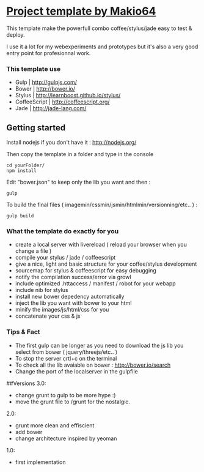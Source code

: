 # [Project template by Makio64](https://github.com/Makio64/Template)

This template make the powerfull combo coffee/stylus/jade easy to test & deploy.

I use it a lot for my webexperiments and prototypes but it's also a very good entry point for profesionnal work.

### This template use
- Gulp | http://gulpjs.com/
- Bower | http://bower.io/
- Stylus | http://learnboost.github.io/stylus/
- CoffeeScript | http://coffeescript.org/
- Jade | http://jade-lang.com/


## Getting started

Install nodejs if you don't have it : http://nodejs.org/

Then copy the template in a folder and type in the console
```shell
cd yourFolder/
npm install
```

Edit "bower.json" to keep only the lib you want and then :
```shell
gulp
```

To build the final files ( imagemin/cssmin/jsmin/htmlmin/versionning/etc.. ) :
```shell
gulp build
```

### What the template do exactly for you
- create a local server with livereload ( reload your browser  when you change a file )
- compile your stylus / jade / coffeescript
- give a nice, light and basic structure for your coffee/stylus development
- sourcemap for stylus & coffeescript for easy debugging
- notify the compilation success/error via growl
- include optimized .httaccess / manifest / robot for your webapp
- include nib for stylus
- install new bower depedency automatically
- inject the lib you want with bower to your html
- minify the images/js/html/css for  you
- concatenate your css & js


### Tips & Fact
- The first gulp can be longer as you need to download the js lib you select from bower ( jquery/threejs/etc.. )
- To stop the server crtl+c on the terminal
- To check all the lib avaiable on bower : http://bower.io/search
- Change the port of the localserver in the gulpfile

##Versions
3.0:
- change grunt to gulp to be more hype :)
- move the grunt file to /grunt for the nostalgic.

2.0:
- grunt more clean and effiscient
- add bower
- change architecture inspired by yeoman

1.0:
- first implementation